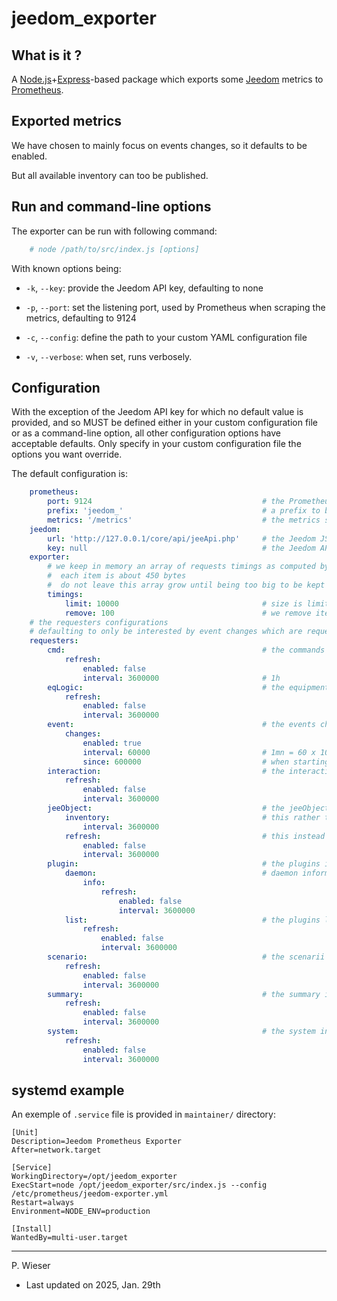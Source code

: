 # jeedom_exporter

## What is it ?

A [Node.js](https://nodejs.org/)+[Express](https://expressjs.com/)-based package which exports some [Jeedom](https://jeedom.com/) metrics to [Prometheus](https://prometheus.io/).

## Exported metrics

We have chosen to mainly focus on events changes, so it defaults to be enabled.

But all available inventory can too be published.

## Run and command-line options

The exporter can be run with following command:

```sh
    # node /path/to/src/index.js [options]
```

With known options being:

- `-k`, `--key`: provide the Jeedom API key, defaulting to none

- `-p`, `--port`: set the listening port, used by Prometheus when scraping the metrics, defaulting to 9124

- `-c`, `--config`: define the path to your custom YAML configuration file

- `-v`, `--verbose`: when set, runs verbosely.

## Configuration

With the exception of the Jeedom API key for which no default value is provided, and so MUST be defined either in your custom configuration file or as a command-line option, all other configuration options have acceptable defaults. Only specify in your custom configuration file the options you want override.

The default configuration is:

```yaml
    prometheus:
        port: 9124                                      # the Prometheus scraping port
        prefix: 'jeedom_'                               # a prefix to be prepended to all published metrics
        metrics: '/metrics'                             # the metrics scraping route
    jeedom:
        url: 'http://127.0.0.1/core/api/jeeApi.php'     # the Jeedom JSON RPC API URL
        key: null                                       # the Jeedom API key
    exporter:
        # we keep in memory an array of requests timings as computed by got
        #  each item is about 450 bytes
        #  do not leave this array grow until being too big to be kept manageable
        timings:
            limit: 10000                                # size is limited to ~4.3MB
            remove: 100                                 # we remove items by range of 100 each time it is needed
    # the requesters configurations
    # defaulting to only be interested by event changes which are requested every minute
    requesters:
        cmd:                                            # the commands inventory
            refresh:
                enabled: false
                interval: 3600000                       # 1h
        eqLogic:                                        # the equipments inventory
            refresh:
                enabled: false
                interval: 3600000
        event:                                          # the events changes
            changes:
                enabled: true
                interval: 60000                         # 1mn = 60 x 1000 ms
                since: 600000                           # when starting, rewind 10mn to init the metrics
        interaction:                                    # the interactions inventory
            refresh:
                enabled: false
                interval: 3600000
        jeeObject:                                      # the jeeObject inventory
            inventory:                                  # this rather targets the full in-memory inventory, is not published as metrics
                interval: 3600000
            refresh:                                    # this instead is used for publishing an inventory as metrics
                enabled: false
                interval: 3600000
        plugin:                                         # the plugins inventory
            daemon:                                     # daemon informations: doesn't provide any relevant result as of v1.0.0
                info:
                    refresh:
                        enabled: false
                        interval: 3600000
            list:                                       # the plugins list
                refresh:
                    enabled: false
                    interval: 3600000
        scenario:                                       # the scenarii inventory
            refresh:
                enabled: false
                interval: 3600000
        summary:                                        # the summary inventory
            refresh:
                enabled: false
                interval: 3600000
        system:                                         # the system inventory, only USB mappings as of v1.0.0
            refresh:
                enabled: false
                interval: 3600000
```

## systemd example

An exemple of `.service` file is provided in `maintainer/` directory:

```
[Unit]
Description=Jeedom Prometheus Exporter
After=network.target

[Service]
WorkingDirectory=/opt/jeedom_exporter
ExecStart=node /opt/jeedom_exporter/src/index.js --config /etc/prometheus/jeedom-exporter.yml
Restart=always
Environment=NODE_ENV=production

[Install]
WantedBy=multi-user.target
```

---
P. Wieser
- Last updated on 2025, Jan. 29th
